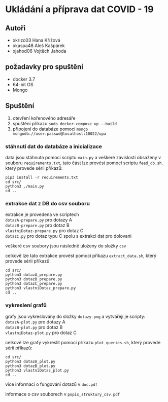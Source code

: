 # Ukládání a příprava dat COVID - 19

## Autoři
- xkrizo03 Hana Křížová  
- xkaspa48 Aleš Kašpárek
- xjahod06 Vojtěch Jahoda 

## požadavky pro spuštění
 - docker 3.7
 - 64-bit OS
 - Mongo

## Spuštění
1. otevření kořenového adresáře
2. spuštění příkazu `sudo docker-compose up --build`
3. připojení do databáze pomocí `mongo mongodb://user:passwd@localhost:10022/upa`

### stáhnutí dat do databáze a inicializace
data jsou stáhnuta pomocí scriptu `main.py` a veškeré závislosti obsaženy v souboru `requirements.txt`, tato část lze provést pomocí scriptu `feed_db.sh`. který provede sérii příkazů:
```
pip3 install -r requirements.txt
cd src/
python3 ./main.py
cd ..
```

### extrakce dat z DB do csv souboru
extrakce je provedena ve scriptech<br>
`dotazA-prepare.py` pro dotazy A<br>
`dotazB-prepare.py` pro dotaz B<br>
`vlastniDotaz-prepare.py` pro dotaz C<br>
`dotazC.py` pro dotaz typu C spolu s extrakci dat pro dolovani

veškeré csv soubory jsou následně uloženy do složky `csv`

celkově lze tato extrakce provést pomocí příkazu `extract_data.sh`, který provede sérii příkazů:

```
cd src/
python3 dotazA_prepare.py
python3 dotazB_prepare.py
python3 dotazC_prepare.py
python3 vlastniDotaz_prepare.py
cd ..
```

### vykreslení grafů
grafy jsou vykreslovány do složky `dotazy-png` a vytvářejí je scripty:<br>
`dotazA-plot.py` pro dotazy A<br>
`dotazB-plot.py` pro dotaz B<br>
`vlastniDotaz-plot.py` pro dotaz C

celkově lze grafy vykreslit pomocí příkazu `plot_queries.sh`, který provede sérii příkazů:

```
cd src/
python3 dotazA_plot.py
python3 dotazB_plot.py
python3 vlastniDotaz_plot.py
cd ..
```

více informací o fungování dotazů v `doc.pdf`

informace o csv souborech v `popis_struktury_csv.pdf` 
